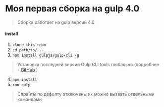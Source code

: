 # Моя первая сборка на gulp 4.0

> Сборка работает на gulp версии 4.0.

#### install

1. ```clone this repo```
2. ```cd path/to/...```
3. ```npm install gulpjs/gulp-cli -g```  
> Установка последней версии Gulp CLI tools глобально (подробнее - [GitHub](https://github.com/gulpjs/gulp/blob/4.0/docs/getting-started.md) )

4. ```npm install```
6. ```run gulp```

> Спрайты по дефолту отключены их можно вызвать отдельными командами
